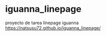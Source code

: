 # iguanna_linepage
proyecto de tarea linepage iguanna
https://natsusu72.github.io/iguanna_linepage/
